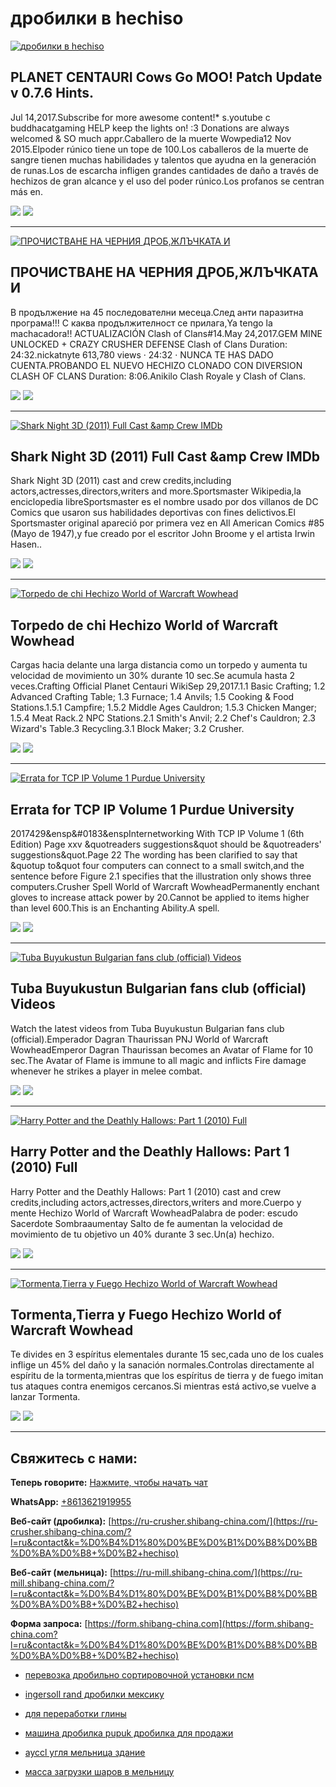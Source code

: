 # дробилки в hechiso

<a href="https://swt.shibang-china.com/?n=lxq&l=ru&img&k=%D0%B4%D1%80%D0%BE%D0%B1%D0%B8%D0%BB%D0%BA%D0%B8+%D0%B2+hechiso" target="_blank">![дробилки в hechiso](http://static.shibang-china.com/all-800x300/342.jpg)</a>

## PLANET CENTAURI Cows Go MOO! Patch Update v 0.7.6 Hints.
Jul 14,2017.Subscribe for more awesome content!* s.youtube c buddhacatgaming HELP keep the lights on! :3 Donations are always welcomed & SO much appr.Caballero de la muerte Wowpedia12 Nov 2015.Elpoder rúnico tiene un tope de 100.Los caballeros de la muerte de sangre tienen muchas habilidades y talentos que ayudna en la generación de runas.Los de escarcha infligen grandes cantidades de daño a través de hechizos de gran alcance y el uso del poder rúnico.Los profanos se centran más en.


<a href="https://whatsapp.shibangsoft.com/WhatsApp.php" target="_blank" title="WhatsApp">![](http://static.shibang-china.com/icon/whatsapp.png)</a> <a href="https://swt.shibang-china.com/?n=lxq&l=ru&icon&k=%D0%B4%D1%80%D0%BE%D0%B1%D0%B8%D0%BB%D0%BA%D0%B8+%D0%B2+hechiso" target="_blank">![](http://static.shibang-china.com/icon/chat-ru.png)</a>

---

<a href="https://swt.shibang-china.com/?n=lxq&l=ru&img&k=%D0%B4%D1%80%D0%BE%D0%B1%D0%B8%D0%BB%D0%BA%D0%B8+%D0%B2+hechiso" target="_blank">![ПРОЧИСТВАНЕ НА ЧЕРНИЯ ДРОБ,ЖЛЪЧКАТА И](http://static.shibang-china.com/all-800x300/59.jpg)</a>

## ПРОЧИСТВАНЕ НА ЧЕРНИЯ ДРОБ,ЖЛЪЧКАТА И
В продължение на 45 последователни месеца.След анти паразитна програма!!! С каква продължителност се прилага,Ya tengo la machacadora!! ACTUALIZACIÓN Clash of Clans#14.May 24,2017.GEM MINE UNLOCKED + CRAZY CRUSHER DEFENSE Clash of Clans Duration: 24:32.nickatnyte 613,780 views · 24:32 · NUNCA TE HAS DADO CUENTA.PROBANDO EL NUEVO HECHIZO CLONADO CON DIVERSION CLASH OF CLANS Duration: 8:06.Anikilo Clash Royale y Clash of Clans.


<a href="https://whatsapp.shibangsoft.com/WhatsApp.php" target="_blank" title="WhatsApp">![](http://static.shibang-china.com/icon/whatsapp.png)</a> <a href="https://swt.shibang-china.com/?n=lxq&l=ru&icon&k=%D0%B4%D1%80%D0%BE%D0%B1%D0%B8%D0%BB%D0%BA%D0%B8+%D0%B2+hechiso" target="_blank">![](http://static.shibang-china.com/icon/chat-ru.png)</a>

---

<a href="https://swt.shibang-china.com/?n=lxq&l=ru&img&k=%D0%B4%D1%80%D0%BE%D0%B1%D0%B8%D0%BB%D0%BA%D0%B8+%D0%B2+hechiso" target="_blank">![Shark Night 3D (2011) Full Cast &amp Crew IMDb](http://static.shibang-china.com/all-800x300/125.jpg)</a>

## Shark Night 3D (2011) Full Cast &amp Crew IMDb
Shark Night 3D (2011) cast and crew credits,including actors,actresses,directors,writers and more.Sportsmaster Wikipedia,la enciclopedia libreSportsmaster es el nombre usado por dos villanos de DC Comics que usaron sus habilidades deportivas con fines delictivos.El Sportsmaster original apareció por primera vez en All American Comics #85 (Mayo de 1947),y fue creado por el escritor John Broome y el artista Irwin Hasen.​.


<a href="https://whatsapp.shibangsoft.com/WhatsApp.php" target="_blank" title="WhatsApp">![](http://static.shibang-china.com/icon/whatsapp.png)</a> <a href="https://swt.shibang-china.com/?n=lxq&l=ru&icon&k=%D0%B4%D1%80%D0%BE%D0%B1%D0%B8%D0%BB%D0%BA%D0%B8+%D0%B2+hechiso" target="_blank">![](http://static.shibang-china.com/icon/chat-ru.png)</a>

---

<a href="https://swt.shibang-china.com/?n=lxq&l=ru&img&k=%D0%B4%D1%80%D0%BE%D0%B1%D0%B8%D0%BB%D0%BA%D0%B8+%D0%B2+hechiso" target="_blank">![Torpedo de chi Hechizo World of Warcraft Wowhead](http://static.shibang-china.com/all-800x300/797.jpg)</a>

## Torpedo de chi Hechizo World of Warcraft Wowhead
Cargas hacia delante una larga distancia como un torpedo y aumenta tu velocidad de movimiento un 30% durante 10 sec.Se acumula hasta 2 veces.Crafting Official Planet Centauri WikiSep 29,2017.1.1 Basic Crafting; 1.2 Advanced Crafting Table; 1.3 Furnace; 1.4 Anvils; 1.5 Cooking & Food Stations.1.5.1 Campfire; 1.5.2 Middle Ages Cauldron; 1.5.3 Chicken Manger; 1.5.4 Meat Rack.2 NPC Stations.2.1 Smith's Anvil; 2.2 Chef's Cauldron; 2.3 Wizard's Table.3 Recycling.3.1 Block Maker; 3.2 Crusher.


<a href="https://whatsapp.shibangsoft.com/WhatsApp.php" target="_blank" title="WhatsApp">![](http://static.shibang-china.com/icon/whatsapp.png)</a> <a href="https://swt.shibang-china.com/?n=lxq&l=ru&icon&k=%D0%B4%D1%80%D0%BE%D0%B1%D0%B8%D0%BB%D0%BA%D0%B8+%D0%B2+hechiso" target="_blank">![](http://static.shibang-china.com/icon/chat-ru.png)</a>

---

<a href="https://swt.shibang-china.com/?n=lxq&l=ru&img&k=%D0%B4%D1%80%D0%BE%D0%B1%D0%B8%D0%BB%D0%BA%D0%B8+%D0%B2+hechiso" target="_blank">![Errata for TCP IP Volume 1 Purdue University](http://static.shibang-china.com/all-800x300/941.jpg)</a>

## Errata for TCP IP Volume 1 Purdue University
2017429&ensp&#0183&enspInternetworking With TCP IP Volume 1 (6th Edition) Page xxv &quotreaders suggestions&quot should be &quotreaders' suggestions&quot.Page 22 The wording has been clarified to say that &quotup to&quot four computers can connect to a small switch,and the sentence before Figure 2.1 specifies that the illustration only shows three computers.Crusher Spell World of Warcraft WowheadPermanently enchant gloves to increase attack power by 20.Cannot be applied to items higher than level 600.This is an Enchanting Ability.A spell.


<a href="https://whatsapp.shibangsoft.com/WhatsApp.php" target="_blank" title="WhatsApp">![](http://static.shibang-china.com/icon/whatsapp.png)</a> <a href="https://swt.shibang-china.com/?n=lxq&l=ru&icon&k=%D0%B4%D1%80%D0%BE%D0%B1%D0%B8%D0%BB%D0%BA%D0%B8+%D0%B2+hechiso" target="_blank">![](http://static.shibang-china.com/icon/chat-ru.png)</a>

---

<a href="https://swt.shibang-china.com/?n=lxq&l=ru&img&k=%D0%B4%D1%80%D0%BE%D0%B1%D0%B8%D0%BB%D0%BA%D0%B8+%D0%B2+hechiso" target="_blank">![Tuba Buyukustun Bulgarian fans club (official) Videos](http://static.shibang-china.com/all-800x300/546.jpg)</a>

## Tuba Buyukustun Bulgarian fans club (official) Videos
Watch the latest videos from Tuba Buyukustun Bulgarian fans club (official).Emperador Dagran Thaurissan PNJ World of Warcraft WowheadEmperor Dagran Thaurissan becomes an Avatar of Flame for 10 sec.The Avatar of Flame is immune to all magic and inflicts Fire damage whenever he strikes a player in melee combat.


<a href="https://whatsapp.shibangsoft.com/WhatsApp.php" target="_blank" title="WhatsApp">![](http://static.shibang-china.com/icon/whatsapp.png)</a> <a href="https://swt.shibang-china.com/?n=lxq&l=ru&icon&k=%D0%B4%D1%80%D0%BE%D0%B1%D0%B8%D0%BB%D0%BA%D0%B8+%D0%B2+hechiso" target="_blank">![](http://static.shibang-china.com/icon/chat-ru.png)</a>

---

<a href="https://swt.shibang-china.com/?n=lxq&l=ru&img&k=%D0%B4%D1%80%D0%BE%D0%B1%D0%B8%D0%BB%D0%BA%D0%B8+%D0%B2+hechiso" target="_blank">![Harry Potter and the Deathly Hallows: Part 1 (2010) Full](http://static.shibang-china.com/all-800x300/59.jpg)</a>

## Harry Potter and the Deathly Hallows: Part 1 (2010) Full
Harry Potter and the Deathly Hallows: Part 1 (2010) cast and crew credits,including actors,actresses,directors,writers and more.Cuerpo y mente Hechizo World of Warcraft WowheadPalabra de poder: escudo Sacerdote Sombraaumentay Salto de fe aumentan la velocidad de movimiento de tu objetivo un 40% durante 3 sec.Un(a) hechizo.


<a href="https://whatsapp.shibangsoft.com/WhatsApp.php" target="_blank" title="WhatsApp">![](http://static.shibang-china.com/icon/whatsapp.png)</a> <a href="https://swt.shibang-china.com/?n=lxq&l=ru&icon&k=%D0%B4%D1%80%D0%BE%D0%B1%D0%B8%D0%BB%D0%BA%D0%B8+%D0%B2+hechiso" target="_blank">![](http://static.shibang-china.com/icon/chat-ru.png)</a>

---

<a href="https://swt.shibang-china.com/?n=lxq&l=ru&img&k=%D0%B4%D1%80%D0%BE%D0%B1%D0%B8%D0%BB%D0%BA%D0%B8+%D0%B2+hechiso" target="_blank">![Tormenta,Tierra y Fuego Hechizo World of Warcraft Wowhead](http://static.shibang-china.com/all-800x300/1255.jpg)</a>

## Tormenta,Tierra y Fuego Hechizo World of Warcraft Wowhead
Te divides en 3 espíritus elementales durante 15 sec,cada uno de los cuales inflige un 45% del daño y la sanación normales.Controlas directamente al espíritu de la tormenta,mientras que los espíritus de tierra y de fuego imitan tus ataques contra enemigos cercanos.Si mientras está activo,se vuelve a lanzar Tormenta.

<a href="https://whatsapp.shibangsoft.com/WhatsApp.php" target="_blank" title="WhatsApp">![](http://static.shibang-china.com/icon/whatsapp.png)</a> <a href="https://swt.shibang-china.com/?l=ru&icon&k=%D0%B4%D1%80%D0%BE%D0%B1%D0%B8%D0%BB%D0%BA%D0%B8+%D0%B2+hechiso" target="_blank">![](http://static.shibang-china.com/icon/chat-ru.png)</a>

---
## Свяжитесь с нами:

**Теперь говорите:** [Нажмите, чтобы начать чат](https://swt.shibang-china.com?l=ru&contact&k=%D0%B4%D1%80%D0%BE%D0%B1%D0%B8%D0%BB%D0%BA%D0%B8+%D0%B2+hechiso)

**WhatsApp:**  [+8613621919955](https://whatsapp.shibangsoft.com/WhatsApp.php)

**Веб-сайт (дробилка):** [https://ru-crusher.shibang-china.com/](https://ru-crusher.shibang-china.com/?l=ru&contact&k=%D0%B4%D1%80%D0%BE%D0%B1%D0%B8%D0%BB%D0%BA%D0%B8+%D0%B2+hechiso)

**Веб-сайт (мельница):** [https://ru-mill.shibang-china.com/](https://ru-mill.shibang-china.com/?l=ru&contact&k=%D0%B4%D1%80%D0%BE%D0%B1%D0%B8%D0%BB%D0%BA%D0%B8+%D0%B2+hechiso)

**Форма запроса:** [https://form.shibang-china.com](https://form.shibang-china.com?l=ru&contact&k=%D0%B4%D1%80%D0%BE%D0%B1%D0%B8%D0%BB%D0%BA%D0%B8+%D0%B2+hechiso)

* [перевозка дробильно сортировочной установки псм](../51/%D0%BF%D0%B5%D1%80%D0%B5%D0%B2%D0%BE%D0%B7%D0%BA%D0%B0%20%D0%B4%D1%80%D0%BE%D0%B1%D0%B8%D0%BB%D1%8C%D0%BD%D0%BE%20%D1%81%D0%BE%D1%80%D1%82%D0%B8%D1%80%D0%BE%D0%B2%D0%BE%D1%87%D0%BD%D0%BE%D0%B9%20%D1%83%D1%81%D1%82%D0%B0%D0%BD%D0%BE%D0%B2%D0%BA%D0%B8%20%D0%BF%D1%81%D0%BC.md)

* [ingersoll rand дробилки мексику](../58/ingersoll%20rand%20%D0%B4%D1%80%D0%BE%D0%B1%D0%B8%D0%BB%D0%BA%D0%B8%20%D0%BC%D0%B5%D0%BA%D1%81%D0%B8%D0%BA%D1%83.md)

* [для переработки глины](../56/%D0%B4%D0%BB%D1%8F%20%D0%BF%D0%B5%D1%80%D0%B5%D1%80%D0%B0%D0%B1%D0%BE%D1%82%D0%BA%D0%B8%20%D0%B3%D0%BB%D0%B8%D0%BD%D1%8B.md)

* [машина дробилка pupuk дробилка для продажи](../57/%D0%BC%D0%B0%D1%88%D0%B8%D0%BD%D0%B0%20%D0%B4%D1%80%D0%BE%D0%B1%D0%B8%D0%BB%D0%BA%D0%B0%20pupuk%20%D0%B4%D1%80%D0%BE%D0%B1%D0%B8%D0%BB%D0%BA%D0%B0%20%D0%B4%D0%BB%D1%8F%20%D0%BF%D1%80%D0%BE%D0%B4%D0%B0%D0%B6%D0%B8.md)

* [ayccl угля мельница здание](../60/ayccl%20%D1%83%D0%B3%D0%BB%D1%8F%20%D0%BC%D0%B5%D0%BB%D1%8C%D0%BD%D0%B8%D1%86%D0%B0%20%D0%B7%D0%B4%D0%B0%D0%BD%D0%B8%D0%B5.md)

* [масса загрузки шаров в мельницу](../51/%D0%BC%D0%B0%D1%81%D1%81%D0%B0%20%D0%B7%D0%B0%D0%B3%D1%80%D1%83%D0%B7%D0%BA%D0%B8%20%D1%88%D0%B0%D1%80%D0%BE%D0%B2%20%D0%B2%20%D0%BC%D0%B5%D0%BB%D1%8C%D0%BD%D0%B8%D1%86%D1%83.md)